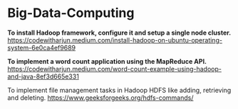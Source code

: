 # Big-Data-Computing

**To install Hadoop framework, configure it and setup a single node cluster.**
https://codewitharjun.medium.com/install-hadoop-on-ubuntu-operating-system-6e0ca4ef9689

**To implement a word count application using the MapReduce API.**
https://codewitharjun.medium.com/word-count-example-using-hadoop-and-java-8ef3d665e331

To implement file management tasks in Hadoop HDFS like adding, retrieving and deleting.
https://www.geeksforgeeks.org/hdfs-commands/
